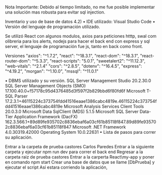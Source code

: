 Nota Importante: Debido al tiempo limitado, no me fue posible implementar una solución mas robusta para evitar sql injection.

Inventario y uso de base de datos 4.2) • IDE utilizado: Visual Studio Code • Versión del lenguaje de programación utilizado.

Se utilizó React con algunos modulos, axios para peticiones htttp, swal com olibreria para los alerts, nodejs para hacer el back end con express y sql server, el lenguaje de programación fue js, tanto en back como front.

Versiones "axios": "^1.7.2", "react": "^18.3.1", "react-dom": "^18.3.1", "react-router-dom": "^5.3.3", "react-scripts": "5.0.1", "sweetalert2": "^11.12.3", "web-vitals": "^2.1.4" "cors": "^2.8.5", "dotenv": "^16.4.5", "express": "^4.19.2", "morgan": "^1.10.0", "mssql": "^11.0.1"

• DBMS utilizado y su versión. SQL Server Management Studio 20.2.30.0 SQL Server Management Objects (SMO) 17.100.40.0+f57178c95d4376485d3f597f2b829bbd6f80fd6f Microsoft T-SQL Parser 17.2.3.1+46115224c373754fdd41516eaae1386cabc4819e.46115224c373754fdd41516eaae1386cabc4819e Microsoft Analysis Services Client Tools 20.0.3.0 Microsoft Data SqlClient (MDS) 5.1.5 Microsoft SQL Server Data-Tier Application Framework (DacFX) 162.3.566.1+89d89fe935702c8836ebaf6a03cf61b85118f847.89d89fe935702c8836ebaf6a03cf61b85118f847 Microsoft .NET Framework 4.0.30319.42000 Operating System 10.0.22631 • Lista de pasos para correr su aplicación.

Entrar a la carpeta de prueba castores Carlos Paredes
Entrar a la siguiente carpeta y ejecutar npm run dev para correr el back end
Regresar a la carpeta raiz de prueba castores
Entrar a la carperta React\my-app y poner en comando npm start
Crear una base de datos que se llame [DbPrueba] y ejecutar el script
Así estara corriendo la aplicación,
